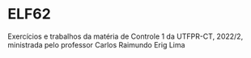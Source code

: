 # ELF62
Exercícios e trabalhos da matéria de Controle 1 da UTFPR-CT, 2022/2, ministrada pelo professor Carlos Raimundo Erig Lima
